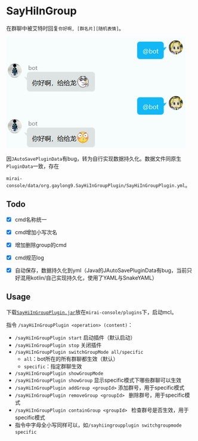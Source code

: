 # SayHiInGroup

在群聊中被艾特时回复`你好啊, [群名片][随机表情]`。

![exampleImg](README/exampleImg.png)



因`JAutoSavePluginData`有bug，转为自行实现数据持久化。数据文件同原生`PluginData`一致，存在

`mirai-console/data/org.gaylong9.SayHiInGroupPlugin/SayHiInGroupPlugin.yml`。



## Todo

- [x] cmd名称统一
- [x] cmd增加小写次名
- [x] 增加删除group的cmd
- [x] cmd规范log
- [x] 自动保存，数据持久化到yml（Java的JAutoSavePluginData有bug，当前只好混用kotlin/自己实现持久化，使用了YAML与SnakeYAML）



## Usage

下载[`SayHiInGroupPlugin.jar`](https://github.com/gaylong9/SimpleMiraiPlugins/releases/tag/jar)放在`mirai-console/plugins`下，启动mcl。

指令 `/sayHiInGroupPlugin <operation> (content)`：

* `/sayHiInGroupPlugin start` 启动插件（默认启动）
* `/sayHiInGroupPlugin stop` 关闭插件
* `/sayHiInGroupPlugin switchGroupMode all/specific` 
	* `all`：bot所在的所有群聊都生效（默认）
	* `specific`：指定群聊生效
* `/sayHiInGroupPlugin showGroupMode` 
* `/sayHiInGroupPlugin showGroup` 显示specific模式下哪些群聊可以生效
* `/sayHiInGroupPlugin addGroup <groupId>` 添加群号，用于specific模式
* `/sayHiInGroupPlugin removeGroup <groupId> ` 删除群号，用于specific模式
* `/sayHiInGroupPlugin containGroup <groupId> ` 检查群号是否生效，用于specific模式
* 指令中字母全小写同样可以，如`/sayhiingroupplugin switchgroupmode specific` 

